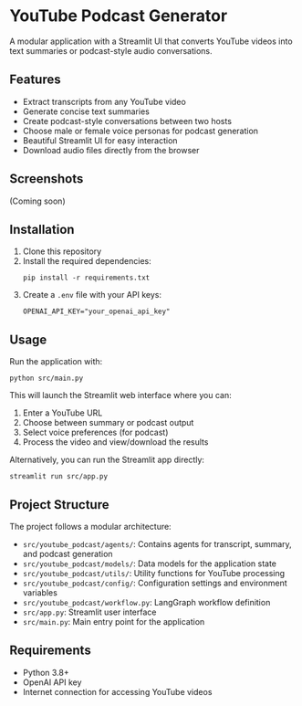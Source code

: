 # YouTube Podcast Generator

A modular application with a Streamlit UI that converts YouTube videos into text summaries or podcast-style audio conversations.

## Features

- Extract transcripts from any YouTube video
- Generate concise text summaries
- Create podcast-style conversations between two hosts
- Choose male or female voice personas for podcast generation
- Beautiful Streamlit UI for easy interaction
- Download audio files directly from the browser

## Screenshots

(Coming soon)

## Installation

1. Clone this repository
2. Install the required dependencies:
   ```
   pip install -r requirements.txt
   ```
3. Create a `.env` file with your API keys:
   ```
   OPENAI_API_KEY="your_openai_api_key"
   ```

## Usage

Run the application with:

```
python src/main.py
```

This will launch the Streamlit web interface where you can:
1. Enter a YouTube URL
2. Choose between summary or podcast output
3. Select voice preferences (for podcast)
4. Process the video and view/download the results

Alternatively, you can run the Streamlit app directly:

```
streamlit run src/app.py
```

## Project Structure

The project follows a modular architecture:

- `src/youtube_podcast/agents/`: Contains agents for transcript, summary, and podcast generation
- `src/youtube_podcast/models/`: Data models for the application state
- `src/youtube_podcast/utils/`: Utility functions for YouTube processing
- `src/youtube_podcast/config/`: Configuration settings and environment variables
- `src/youtube_podcast/workflow.py`: LangGraph workflow definition
- `src/app.py`: Streamlit user interface
- `src/main.py`: Main entry point for the application

## Requirements

- Python 3.8+
- OpenAI API key
- Internet connection for accessing YouTube videos 